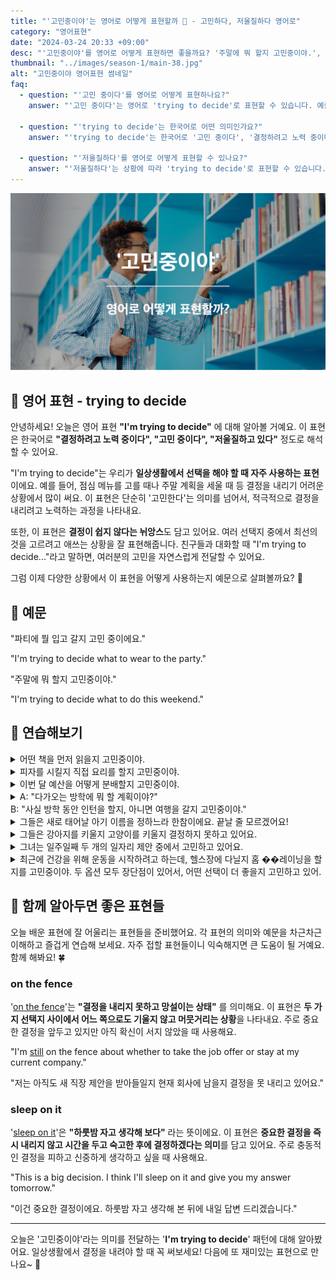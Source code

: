 ```yaml
---
title: "'고민중이야'는 영어로 어떻게 표현할까 🤔 - 고민하다, 저울질하다 영어로"
category: "영어표현"
date: "2024-03-24 20:33 +09:00"
desc: "'고민중이야'를 영어로 어떻게 표현하면 좋을까요? '주말에 뭐 할지 고민중이야.', '새 차를 살지 말지 고민중이야.' 등을 영어로 표현하는 법을 배워봅시다. 다양한 예문을 통해서 연습하고 본인의 표현으로 만들어 보세요."
thumbnail: "../images/season-1/main-38.jpg"
alt: "고민중이야 영어표현 썸네일"
faq:
  - question: "'고민 중이다'를 영어로 어떻게 표현하나요?"
    answer: "'고민 중이다'는 영어로 'trying to decide'로 표현할 수 있습니다. 예를 들어, 'I'm trying to decide what to wear'는 '무엇을 입을지 고민 중이에요'라는 의미입니다."

  - question: "'trying to decide'는 한국어로 어떤 의미인가요?"
    answer: "'trying to decide'는 한국어로 '고민 중이다', '결정하려고 노력 중이다', '저울질하고 있다' 등으로 번역될 수 있습니다. 이 표현은 선택을 해야 할 때 결정을 내리기 위해 적극적으로 노력하는 과정을 나타냅니다."

  - question: "'저울질하다'를 영어로 어떻게 표현할 수 있나요?"
    answer: "'저울질하다'는 상황에 따라 'trying to decide'로 표현할 수 있습니다. 예를 들어, '새 휴대폰을 살지 말지 저울질하고 있어요'는 'I've been trying to decide if I should get a new phone or not'로 말할 수 있습니다."
---
```


![고민중이야 영어표현](../images/season-1/main-38.jpg)

## 🌟 영어 표현 - trying to decide

안녕하세요! 오늘은 영어 표현 **"I'm trying to decide"** 에 대해 알아볼 거예요. 이 표현은 한국어로 **"결정하려고 노력 중이다", "고민 중이다", "저울질하고 있다"** 정도로 해석할 수 있어요.

"I'm trying to decide"는 우리가 **일상생활에서 선택을 해야 할 때 자주 사용하는 표현**이에요. 예를 들어, 점심 메뉴를 고를 때나 주말 계획을 세울 때 등 결정을 내리기 어려운 상황에서 많이 써요. 이 표현은 단순히 '고민한다'는 의미를 넘어서, 적극적으로 결정을 내리려고 노력하는 과정을 나타내요.

또한, 이 표현은 **결정이 쉽지 않다는 뉘앙스**도 담고 있어요. 여러 선택지 중에서 최선의 것을 고르려고 애쓰는 상황을 잘 표현해줍니다. 친구들과 대화할 때 "I'm trying to decide..."라고 말하면, 여러분의 고민을 자연스럽게 전달할 수 있어요.

그럼 이제 다양한 상황에서 이 표현을 어떻게 사용하는지 예문으로 살펴볼까요? 🤔

<script async src="https://pagead2.googlesyndication.com/pagead/js/adsbygoogle.js?client=ca-pub-1465612013356152"
     crossorigin="anonymous"></script>
<!-- engple-horizontal-ad -->

<ins class="adsbygoogle"
     style="display:block"
     data-ad-client="ca-pub-1465612013356152"
     data-ad-slot="2106896038"
     data-ad-format="auto"
     data-full-width-responsive="true"></ins>

<script>
     (adsbygoogle = window.adsbygoogle || []).push({});
</script>

## 📖 예문

"파티에 뭘 입고 갈지 고민 중이에요."

"I'm trying to decide what to wear to the party."

"주말에 뭐 할지 고민중이야."

"I'm trying to decide what to do this weekend."

## 💬 연습해보기

<details>
  <summary>어떤 책을 먼저 읽을지 고민중이야.</summary>
  <span>I'm trying to decide which book to read first.</span>
</details>

<details>
  <summary>피자를 시킬지 직접 요리를 할지 고민중이야.</summary>
  <span>I'm trying to decide between ordering pizza or cooking something myself.</span>
</details>

<details>
  <summary>이번 달 예산을 어떻게 분배할지 고민중이야.</summary>
<span>I'm trying to decide how to allocate my budget this month.</span>
</details>

<details>
  <summary>A: "다가오는 방학에 뭐 할 계획이야?"<br>B: "사실 방학 동안 인턴을 할지, 아니면 여행을 갈지 고민중이야."</summary>
  <span>A: "What are your plans for the <a href="/blog/in-english/250.upcoming/">upcoming</a> holiday?"<br>B: "Actually, I'm trying to decide whether to do an internship or go on a trip during the break."</span>
</details>

<details>
<summary>그들은 새로 태어날 아기 이름을 정하느라 한참이에요. 끝날 줄 모르겠어요!</summary>
<span>They're trying to decide on a name for their new baby. It's taking forever!</span>
</details>

<details>
<summary>그들은 강아지를 키울지 고양이를 키울지 결정하지 못하고 있어요.</summary>
<span>They're trying to decide between getting a dog or a cat as a pet.</span>
</details>

<details>
<summary>그녀는 일주일째 두 개의 일자리 제안 중에서 고민하고 있어요.</summary>
<span>She's been trying to decide between two job offers all week.</span>
</details>

<details>
  <summary>최근에 건강을 위해 운동을 시작하려고 하는데, 헬스장에 다닐지 홈 ��레이닝을 할지를 고민중이야. 두 옵션 모두 장단점이 있어서, 어떤 선택이 더 좋을지 고민하고 있어.</summary>
<span>Lately, I've been wanting to start exercising for my health, and I'm trying to decide whether to join a gym or do home workouts. Both options have their pros and cons, so I'm carefully considering which choice would be better for me.</span>
</details>

## 🤝 함께 알아두면 좋은 표현들

오늘 배운 표현에 잘 어울리는 표현들을 준비했어요. 각 표현의 의미와 예문을 차근차근 이해하고 즐겁게 연습해 보세요. 자주 접할 표현들이니 익숙해지면 큰 도움이 될 거예요. 함께 해봐요! 🍀

### on the fence

'[on the fence](/blog/in-english/213.on-the-fence/)'는 **"결정을 내리지 못하고 망설이는 상태"** 를 의미해요. 이 표현은 **두 가지 선택지 사이에서 어느 쪽으로도 기울지 않고 머뭇거리는 상황**을 나타내요. 주로 중요한 결정을 앞두고 있지만 아직 확신이 서지 않았을 때 사용해요.

"I'm [still](/blog/in-english/254.still/) on the fence about whether to take the job offer or stay at my current company."

"저는 아직도 새 직장 제안을 받아들일지 현재 회사에 남을지 결정을 못 내리고 있어요."

### sleep on it

'[sleep on it](/blog/in-english/210.sleep-on/)'은 **"하룻밤 자고 생각해 보다"** 라는 뜻이에요. 이 표현은 **중요한 결정을 즉시 내리지 않고 시간을 두고 숙고한 후에 결정하겠다는 의미**를 담고 있어요. 주로 충동적인 결정을 피하고 신중하게 생각하고 싶을 때 사용해요.

"This is a big decision. I think I'll sleep on it and give you my answer tomorrow."

"이건 중요한 결정이에요. 하룻밤 자고 생각해 본 뒤에 내일 답변 드리겠습니다."

---

오늘은 '고민중이야'라는 의미를 전달하는 '**I'm trying to decide**' 패턴에 대해 알아봤어요. 일상생활에서 결정을 내려야 할 때 꼭 써보세요! 다음에 또 재미있는 표현으로 만나요~ 👋
